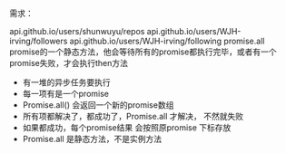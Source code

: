 需求：

api.github.io/users/shunwuyu/repos
api.github.io/users/WJH-irving/followers
api.github.io/users/WJH-irving/following
 promise.all 
 promise的一个静态方法，他会等待所有的promise都执行完毕，或者有一个promise失败，才会执行then方法

- 有一堆的异步任务要执行
- 每一项有是一个promise
- Promise.all() 会返回一个新的promise数组
- 所有项都解决了，都成功了，Promise.all 才解决，
  不然就失败
- 如果都成功，每个promise结果 会按照原promise 下标存放
- Promise.all 是静态方法，不是实例方法 



